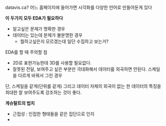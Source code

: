 datavis.ca? 어느 홈페이지에 들어가면 시각화를 다양한 언어로 만들어둔게 있다

**이 두가지 모두 EDA가 필요하다**
* 알고싶은 문제가 명확한 경우
* 데이터는 있는데 문제가 불분명한 경우
	* 뭘하고싶은지 모르겠는데 일단 수집하고 보는거?


EDA를 할 때 주의할 점
* 2D로 표현가능한데 3D를 사용할 필요없다.
* 잘못된 전달, 보여주고 싶은 부분만 극대화해서 데이터를 외곡하면 안된다. 스케일을 다르게 바꿔서 그린 경우

단, 스케일을 같게(단위를 같게) 그리고 데이터 자체의 외곡이 없는 한 데이터의 특징을 최대한 잘 보여주도록 강조하는 것이 좋다.

**게슈탈트의 법치**
* 근접성 : 인접한 형태들을 같은 집단으로 인지
* 
<!--stackedit_data:
eyJoaXN0b3J5IjpbLTg2NDk3MDQzNF19
-->